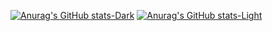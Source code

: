 [![Anurag's GitHub stats-Dark](https://github-readme-stats.vercel.app/api?username=Programador753\&show_icons=true\&theme=dark#gh-dark-mode-only)](https://github.com/anuraghazra/github-readme-stats#responsive-card-theme#gh-dark-mode-only)
[![Anurag's GitHub stats-Light](https://github-readme-stats.vercel.app/api?username=Programador753\&show_icons=true\&theme=default#gh-light-mode-only)](https://github.com/anuraghazra/github-readme-stats#responsive-card-theme#gh-dark-mode-only)
